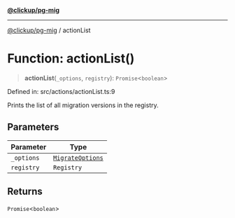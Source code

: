 [**@clickup/pg-mig**](../README.md)

***

[@clickup/pg-mig](../globals.md) / actionList

# Function: actionList()

> **actionList**(`_options`, `registry`): `Promise`\<`boolean`\>

Defined in: src/actions/actionList.ts:9

Prints the list of all migration versions in the registry.

## Parameters

| Parameter | Type |
| ------ | ------ |
| `_options` | [`MigrateOptions`](../interfaces/MigrateOptions.md) |
| `registry` | `Registry` |

## Returns

`Promise`\<`boolean`\>
